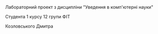 Лабораторний проект
з дисципліни "Уведення в комп'ютерні науки"

Студента 1 курсу 12 групи ФІТ

Козловського Дмитра